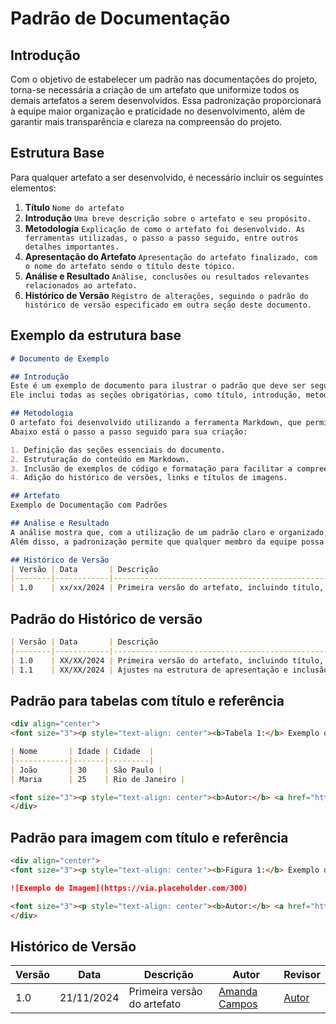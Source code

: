 # Padrão de Documentação

## Introdução

Com o objetivo de estabelecer um padrão nas documentações do projeto, torna-se necessária a criação de um artefato que uniformize todos os demais artefatos a serem desenvolvidos. Essa padronização proporcionará à equipe maior organização e praticidade no desenvolvimento, além de garantir mais transparência e clareza na compreensão do projeto.

## Estrutura Base

Para qualquer artefato a ser desenvolvido, é necessário incluir os seguintes elementos:

1. **Título** `Nome do artefato`
2. **Introdução** `Uma breve descrição sobre o artefato e seu propósito.`
3. **Metodologia** `Explicação de como o artefato foi desenvolvido. As ferramentas utilizadas, o passo a passo seguido, entre outros detalhes importantes.`
4. **Apresentação do Artefato** `Apresentação do artefato finalizado, com o nome do artefato sendo o título deste tópico.`
5. **Análise e Resultado** `Análise, conclusões ou resultados relevantes relacionados ao artefato.`
6. **Histórico de Versão** `Registro de alterações, seguindo o padrão do histórico de versão especificado em outra seção deste documento.`

## Exemplo da estrutura base
```markdown
# Documento de Exemplo 

## Introdução
Este é um exemplo de documento para ilustrar o padrão que deve ser seguido para os artefatos. 
Ele inclui todas as seções obrigatórias, como título, introdução, metodologia, entre outras.

## Metodologia
O artefato foi desenvolvido utilizando a ferramenta Markdown, que permite criar documentos formatados de maneira simples. 
Abaixo está o passo a passo seguido para sua criação:

1. Definição das seções essenciais do documento.
2. Estruturação do conteúdo em Markdown.
3. Inclusão de exemplos de código e formatação para facilitar a compreensão.
4. Adição do histórico de versões, links e títulos de imagens.

## Artefato 
Exemplo de Documentação com Padrões

## Análise e Resultado
A análise mostra que, com a utilização de um padrão claro e organizado, a documentação se torna mais fácil de entender e manter. 
Além disso, a padronização permite que qualquer membro da equipe possa seguir o modelo sem dúvidas.

## Histórico de Versão
| Versão | Data       | Descrição                                      | Autor               | Revisor               |
|--------|------------|------------------------------------------------|---------------------|-----------------------|
| 1.0    | xx/xx/2024 | Primeira versão do artefato, incluindo título, introdução, e metodologia. | [autor](https://github.com/autor) | [Autor](https://github.com/autor) |
```

## Padrão do Histórico de versão
```markdown
| Versão | Data       | Descrição                                      | Autor               | Revisor               |
|--------|------------|------------------------------------------------|---------------------|-----------------------|
| 1.0    | XX/XX/2024 | Primeira versão do artefato, incluindo título, introdução, e metodologia. | [Autor](https://github.com/autor) | [Autor](https://github.com/autor) |
| 1.1    | XX/XX/2024 | Ajustes na estrutura de apresentação e inclusão de exemplo de imagem. | [Autor](https://github.com/autor) | [Autor](https://github.com/autor) |

```

## Padrão para tabelas com título e referência
```markdown
<div align="center">
<font size="3"><p style="text-align: center"><b>Tabela 1:</b> Exemplo de Tabela</p></font>

| Nome       | Idade | Cidade  |
|------------|-------|---------|
| João       | 30    | São Paulo |
| Maria      | 25    | Rio de Janeiro |

<font size="3"><p style="text-align: center"><b>Autor:</b> <a href="https://github.com/autor">Nome do Autor</a>, 2024.</p></font> 
</div>
```

## Padrão para imagem com título e referência
```markdown
<div align="center">
<font size="3"><p style="text-align: center"><b>Figura 1:</b> Exemplo de Imagem</p></font>

![Exemplo de Imagem](https://via.placeholder.com/300)

<font size="3"><p style="text-align: center"><b>Autor:</b> <a href="https://github.com/autor">Nome do Autor</a>, 2024.</p></font> 
</div>
```

## Histórico de Versão
| Versão | Data       | Descrição                                      | Autor               | Revisor               |
|--------|------------|------------------------------------------------|---------------------|-----------------------|
| 1.0    | 21/11/2024 | Primeira versão do artefato | [Amanda Campos](https://github.com/acamposs) | [Autor](https://github.com/autor) |
